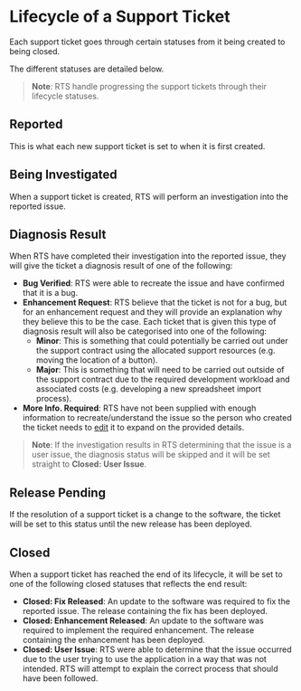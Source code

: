 # Lifecycle of a Support Ticket

Each support ticket goes through certain statuses from it being created to being closed.

The different statuses are detailed below.

>**Note**: RTS handle progressing the support tickets through their lifecycle statuses.

## Reported

This is what each new support ticket is set to when it is first created.

## Being Investigated

When a support ticket is created, RTS will perform an investigation into the reported issue.

## Diagnosis Result

When RTS have completed their investigation into the reported issue, they will give the ticket a diagnosis result of one of the following:

- **Bug Verified**: RTS were able to recreate the issue and have confirmed that it is a bug.
- **Enhancement Request**: RTS believe that the ticket is not for a bug, but for an enhancement request and they will provide an explanation why they believe this to be the case. Each ticket that is given this type of diagnosis result will also be categorised into one of the following:
  - **Minor**: This is something that could potentially be carried out under the support contract using the allocated support resources (e.g. moving the location of a button).
  - **Major**: This is something that will need to be carried out outside of the support contract due to the required development workload and associated costs (e.g. developing a new spreadsheet import process).
- **More Info. Required**: RTS have not been supplied with enough information to recreate/understand the issue so the person who created the ticket needs to [edit](/client/ticket/edit/) it to expand on the provided details.

> **Note**: If the investigation results in RTS determining that the issue is a user issue, the diagnosis status will be skipped and it will be set straight to **Closed: User Issue**.

## Release Pending

If the resolution of a support ticket is a change to the software, the ticket will be set to this status until the new release has been deployed.

## Closed

When a support ticket has reached the end of its lifecycle, it will be set to one of the following closed statuses that reflects the end result:

- **Closed: Fix Released**: An update to the software was required to fix the reported issue. The release containing the fix has been deployed.
- **Closed: Enhancement Released**: An update to the software was required to implement the required enhancement. The release containing the enhancement has been deployed.
- **Closed: User Issue**: RTS were able to determine that the issue occurred due to the user trying to use the application in a way that was not intended. RTS will attempt to explain the correct process that should have been followed.
